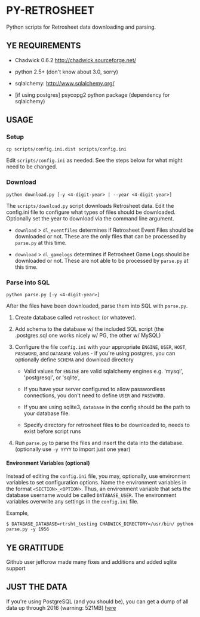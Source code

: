 PY-RETROSHEET
=============

Python scripts for Retrosheet data downloading and parsing.

YE REQUIREMENTS
---------------

- Chadwick 0.6.2 http://chadwick.sourceforge.net/

- python 2.5+ (don't know about 3.0, sorry)

- sqlalchemy: http://www.sqlalchemy.org/

- [if using postgres] psycopg2 python package (dependency for sqlalchemy)

USAGE
-----

### Setup

    cp scripts/config.ini.dist scripts/config.ini

Edit `scripts/config.ini` as needed.  See the steps below for what might need to be changed.

### Download

    python download.py [-y <4-digit-year> | --year <4-digit-year>]

The `scripts/download.py` script downloads Retrosheet data. Edit the config.ini file to configure what types of files should be downloaded. Optionally set the year to download via the command line argument.

- `download` > `dl_eventfiles` determines if Retrosheet Event Files should be downloaded or not. These are the only files that can be processed by `parse.py` at this time.

- `download` > `dl_gamelogs` determines if Retrosheet Game Logs should be downloaded or not. These are not able to be processed by `parse.py` at this time.

### Parse into SQL

    python parse.py [-y <4-digit-year>]

After the files have been downloaded, parse them into SQL with `parse.py`.

1. Create database called `retrosheet` (or whatever).

2. Add schema to the database w/ the included SQL script (the .postgres.sql one works nicely w/ PG, the other w/ MySQL)

3. Configure the file `config.ini` with your appropriate `ENGINE`, `USER`, `HOST`, `PASSWORD`, and `DATABASE` values - if you're using postgres, you can optionally define `SCHEMA` and download directory

    - Valid values for `ENGINE` are valid sqlalchemy engines e.g. 'mysql', 'postgresql', or 'sqlite',

    - If you have your server configured to allow passwordless connections, you don't need to define `USER` and `PASSWORD`.

    - If you are using sqlite3, `database` in the config should be the path to your database file.

    - Specify directory for retrosheet files to be downloaded to, needs to exist before script runs

5. Run `parse.py` to parse the files and insert the data into the database. (optionally use `-y YYYY` to import just one year)

#### Environment Variables (optional)

Instead of editing the `config.ini` file, you may, optionally, use environment variables to set configuration options. Name the environment variables in the format `<SECTION>_<OPTION>`. Thus, an environment variable that sets the database username would be called `DATABASE_USER`. The environment variables overwrite any settings in the `config.ini` file.

Example,

    $ DATABASE_DATABASE=rtrsht_testing CHADWICK_DIRECTORY=/usr/bin/ python parse.py -y 1956


YE GRATITUDE
------------

Github user jeffcrow made many fixes and additions and added sqlite support

JUST THE DATA
-------------

If you're using PostgreSQL (and you should be), you can get a dump of all data up through 2016 (warning: 521MB) [here](https://www.dropbox.com/s/kg01np4ev3u2jsx/retrosheet.2016.psql?dl=0)
